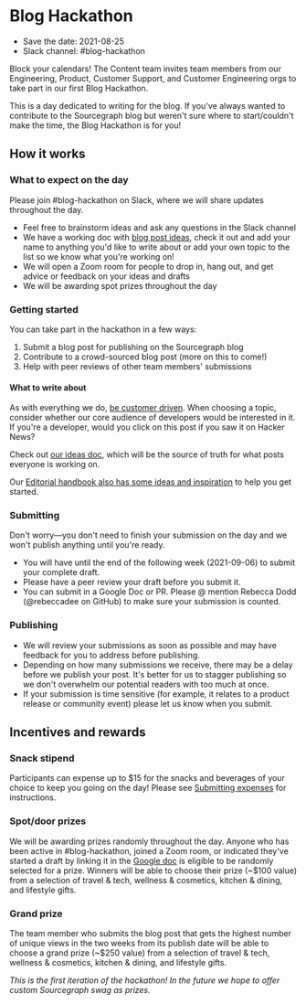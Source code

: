 # Blog Hackathon

- Save the date: 2021-08-25
- Slack channel: #blog-hackathon

Block your calendars! The Content team invites team members from our Engineering, Product, Customer Support, and Customer Engineering orgs to take part in our first Blog Hackathon. 

This is a day dedicated to writing for the blog. If you've always wanted to contribute to the Sourcegraph blog but weren't sure where to start/couldn't make the time, the Blog Hackathon is for you!

## How it works

### What to expect on the day

Please join #blog-hackathon on Slack, where we will share updates throughout the day. 

- Feel free to brainstorm ideas and ask any questions in the Slack channel
- We have a working doc with [blog post ideas](https://docs.google.com/document/d/1MmCy_9U0S75Ez_IJpxwGdiHjSKR6PH1PS61b8dLLtyI/edit?usp=sharing), check it out and add your name to anything you'd like to write about or add your own topic to the list so we know what you're working on!
- We will open a Zoom room for people to drop in, hang out, and get advice or feedback on your ideas and drafts
- We will be awarding spot prizes throughout the day

### Getting started

You can take part in the hackathon in a few ways:

1. Submit a blog post for publishing on the Sourcegraph blog
1. Contribute to a crowd-sourced blog post (more on this to come!)
1. Help with peer reviews of other team members' submissions

#### What to write about

As with everything we do, [be customer driven](../../company/values.md#be-customer-driven). When choosing a topic, consider whether our core audience of developers would be interested in it. If you're a developer, would you click on this post if you saw it on Hacker News?

Check out [our ideas doc](https://docs.google.com/document/d/1MmCy_9U0S75Ez_IJpxwGdiHjSKR6PH1PS61b8dLLtyI/edit?usp=sharing), which will be the source of truth for what posts everyone is working on. 

Our [Editorial handbook also has some ideas and inspiration](editorial.md#what-to-write-about-for-the-sourcegraph-blog) to help you get started. 

### Submitting

Don't worry—you don't need to finish your submission on the day and we won't publish anything until you're ready. 

- You will have until the end of the following week (2021-09-06) to submit your complete draft. 
- Please have a peer review your draft before you submit it.
- You can submit in a Google Doc or PR. Please @ mention Rebecca Dodd (@rebeccadee on GitHub) to make sure your submission is counted.  

### Publishing

- We will review your submissions as soon as possible and may have feedback for you to address before publishing.
- Depending on how many submissions we receive, there may be a delay before we publish your post. It's better for us to stagger publishing so we don't overwhelm our potential readers with too much at once. 
- If your submission is time sensitive (for example, it relates to a product release or community event) please let us know when you submit. 

## Incentives and rewards

### Snack stipend

Participants can expense up to $15 for the snacks and beverages of your choice to keep you going on the day! Please see [Submitting expenses](../../ops/finance/expenses.md) for instructions.

### Spot/door prizes

We will be awarding prizes randomly throughout the day. Anyone who has been active in #blog-hackathon, joined a Zoom room, or indicated they've started a draft by linking it in the [Google doc](https://docs.google.com/document/d/1MmCy_9U0S75Ez_IJpxwGdiHjSKR6PH1PS61b8dLLtyI/edit?usp=sharing) is eligible to be randomly selected for a prize. Winners will be able to choose their prize (~$100 value) from a selection of travel & tech, wellness & cosmetics, kitchen & dining, and lifestyle gifts. 

### Grand prize

The team member who submits the blog post that gets the highest number of unique views in the two weeks from its publish date will be able to choose a grand prize (~$250 value) from a selection of travel & tech, wellness & cosmetics, kitchen & dining, and lifestyle gifts. 

_This is the first iteration of the hackathon! In the future we hope to offer custom Sourcegraph swag as prizes._ 

